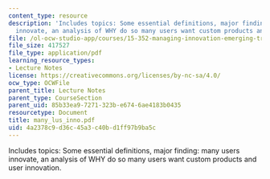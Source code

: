```yaml
---
content_type: resource
description: 'Includes topics: Some essential definitions, major finding: many users
  innovate, an analysis of WHY do so many users want custom products and user innovation.'
file: /ol-ocw-studio-app/courses/15-352-managing-innovation-emerging-trends-spring-2005/4a2378c9d36c45a3c40bd1ff97b9ba5c_many_lus_inno.pdf
file_size: 417527
file_type: application/pdf
learning_resource_types:
- Lecture Notes
license: https://creativecommons.org/licenses/by-nc-sa/4.0/
ocw_type: OCWFile
parent_title: Lecture Notes
parent_type: CourseSection
parent_uid: 85b33ea9-7271-323b-e674-6ae4183b0435
resourcetype: Document
title: many_lus_inno.pdf
uid: 4a2378c9-d36c-45a3-c40b-d1ff97b9ba5c
---
```

Includes topics: Some essential definitions, major finding: many users innovate, an analysis of WHY do so many users want custom products and user innovation.
